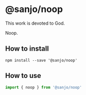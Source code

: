 # @sanjo/noop

This work is devoted to God.

Noop.

## How to install

```
npm install --save '@sanjo/noop'
```

## How to use

```js
import { noop } from '@sanjo/noop'
```
